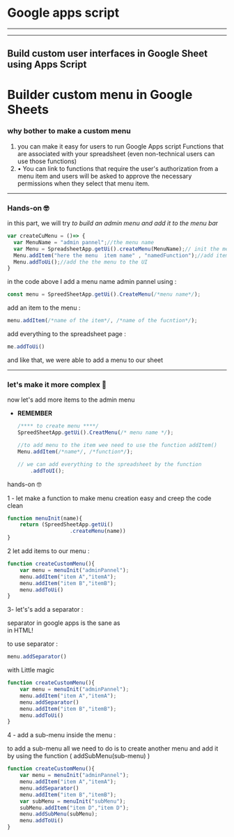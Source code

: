 # Google apps script

---

---

## Build custom user interfaces in Google Sheet using Apps Script

# Builder custom menu in Google Sheets

### why bother to make a custom menu

1. you can make it easy for users to run Google Apps script Functions that are associated with your spreadsheet (even non-technical users can use those functions)
2. • You can link to functions that require the user's authorization from a menu item and users will be asked to approve the necessary permissions when they select that menu item.

---

### Hands-on 🤓

in this part, we will try *to build an admin menu and add it to the menu ba*r


```jsx
var createCuMenu = ()=> {
  var MenuName = "admin pannel";//the menu name
  var Menu = SpreadsheetApp.getUi().createMenu(MenuName);// init the menu obj
  Menu.addItem("here the menu  item name" , "namedFunction");//add item to the menu the forst prm is the name of that item and the other is for the name of the function
  Menu.addToUi();//add the the menu to the UI
}
```

in the code above I add a menu name admin pannel using  :

```jsx
const menu = SpreedSheetApp.getUi().CreateMenu(/*menu name*/);
```

add an item to the menu : 

```jsx
menu.addItem(/*name of the item*/, /*name of the fucntion*/);
```

add everything to the spreadsheet page : 

```jsx
me.addToUi()
```

and like that, we were able to add a menu to our sheet 


---

### let's make it more complex 🥸

now let's add more items to the admin menu 

- **REMEMBER**
    
    ```jsx
    /**** to create menu ****/
    SpreedSheetApp.getUi().CreatMenu(/* menu name */);
    ```
    
    ```jsx
    //to add menu to the item wee need to use the function addItem()
    Menu.addItem(/*name*/, /*function*/);
    ```
    
    ```jsx
    // we can add everything to the spreadsheet by the function 
    	.addToUI();
    ```
    

hands-on 🤓

1 - let make a function to make menu creation easy and creep the code clean 

```jsx
function menuInit(name){
	return (SpreedSheetApp.getUi()
					.createMenu(name))
}
```

2 let add items to our menu :

```jsx
function createCustomMenu(){
	var menu = menuInit("adminPannel");
	menu.addItem("item A","itemA");
	menu.addItem("item B","itemB");
	menu.addToUi()
}
```

3- let's's add a separator : 

separator in google apps is  the sane as <br> in HTML!

to use separator : 

```jsx
menu.addSeparator()
```

with Little magic 

```jsx
function createCustomMenu(){
	var menu = menuInit("adminPannel");
	menu.addItem("item A","itemA");
	menu.addSeparator()
	menu.addItem("item B","itemB");
	menu.addToUi()
}
```

4 - add a sub-menu inside the menu :

to add a sub-menu all we need to do is to create another menu and add it by using the function ( addSubMenu(sub-menu) )

```jsx
function createCustomMenu(){
	var menu = menuInit("adminPannel");
	menu.addItem("item A","itemA");
	menu.addSeparator()
	menu.addItem("item B","itemB");
	var subMenu = menuInit("subMenu");
	subMenu.addItem("item D","item D");
	menu.addSubMenu(subMenu);
	menu.addToUi()
}
```

